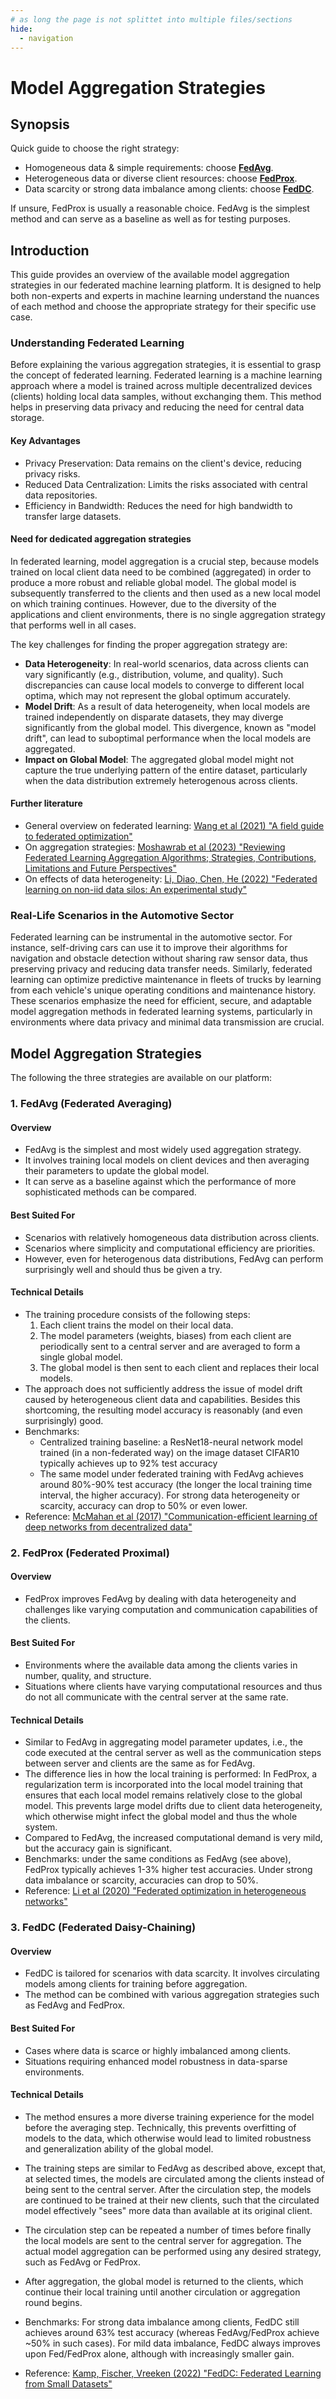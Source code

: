 ```yaml
---
# as long the page is not splittet into multiple files/sections
hide:
  - navigation
---
```

<!--
SPDX-FileCopyrightText: 2024 Benedikt Franke <benedikt.franke@dlr.de>
SPDX-FileCopyrightText: 2024 Florian Heinrich <florian.heinrich@dlr.de>

SPDX-License-Identifier: CC-BY-4.0
-->

# Model Aggregation Strategies

## Synopsis

Quick guide to choose the right strategy:

- Homogeneous data & simple requirements: choose [**FedAvg**](#1-fedavg-federated-averaging).
- Heterogeneous data or diverse client resources: choose [**FedProx**](#2-fedprox-federated-proximal).
- Data scarcity or strong data imbalance among clients: choose [**FedDC**](#3-feddc-federated-daisy-chaining).

If unsure, FedProx is usually a reasonable choice.
FedAvg is the simplest method and can serve as a baseline as well as for testing purposes.

## Introduction

This guide provides an overview of the available model aggregation strategies in our federated machine learning
platform.
It is designed to help both non-experts and experts in machine learning understand the nuances of each method and
choose the appropriate strategy for their specific use case.

### Understanding Federated Learning

Before explaining the various aggregation strategies, it is essential to grasp the concept of federated learning.
Federated learning is a machine learning approach where a model is trained across multiple decentralized
devices (clients) holding local data samples, without exchanging them.
This method helps in preserving data privacy and reducing the need for central data storage.

#### Key Advantages

- Privacy Preservation: Data remains on the client's device, reducing privacy risks.
- Reduced Data Centralization: Limits the risks associated with central data repositories.
- Efficiency in Bandwidth: Reduces the need for high bandwidth to transfer large datasets.

#### Need for dedicated aggregation strategies

In federated learning, model aggregation is a crucial step, because models trained on local client data need to be
combined (aggregated) in order to produce a more robust and reliable global model.
The global model is subsequently transferred to the clients and then used as a new local model on which training
continues.
However, due to the diversity of the applications and client environments, there is no single aggregation strategy
that performs well in all cases.

The key challenges for finding the proper aggregation strategy are:

- **Data Heterogeneity**: In real-world scenarios, data across clients can vary significantly (e.g., distribution,
    volume, and quality).
    Such discrepancies can cause local models to converge to different local optima, which may not represent the global
    optimum accurately.
- **Model Drift**: As a result of data heterogeneity, when local models are trained independently on disparate datasets,
    they may diverge significantly from the global model.
    This divergence, known as "model drift", can lead to suboptimal performance when the local models are aggregated.
- **Impact on Global Model**: The aggregated global model might not capture the true underlying pattern of the entire
    dataset, particularly when the data distribution extremely heterogenous across clients.

#### Further literature

- General overview on federated learning:
    [Wang et al (2021) "A field guide to federated optimization"][1]
- On aggregation strategies:
    [Moshawrab et al (2023) "Reviewing Federated Learning Aggregation Algorithms; Strategies, Contributions, Limitations and Future Perspectives"][2]
- On effects of data heterogeneity:
    [Li, Diao, Chen, He (2022) "Federated learning on non-iid data silos: An experimental study"][3]

### Real-Life Scenarios in the Automotive Sector

Federated learning can be instrumental in the automotive sector.
For instance, self-driving cars can use it to improve their algorithms for navigation and obstacle detection without
sharing raw sensor data, thus preserving privacy and reducing data transfer needs.
Similarly, federated learning can optimize predictive maintenance in fleets of trucks by learning from each vehicle's
unique operating conditions and maintenance history.
These scenarios emphasize the need for efficient, secure, and adaptable model aggregation methods in federated learning
systems, particularly in environments where data privacy and minimal data transmission are crucial.

## Model Aggregation Strategies

The following the three strategies are available on our platform:

### 1. FedAvg (Federated Averaging)

#### Overview

- FedAvg is the simplest and most widely used aggregation strategy.
- It involves training local models on client devices and then averaging their parameters to update the global
    model.
- It can serve as a baseline against which the performance of more sophisticated methods can be compared.

#### Best Suited For

- Scenarios with relatively homogeneous data distribution across clients.
- Scenarios where simplicity and computational efficiency are priorities.
- However, even for heterogenous data distributions, FedAvg can perform surprisingly well and should thus be given
    a try.

#### Technical Details

- The training procedure consists of the following steps:
    1. Each client trains the model on their local data.
    2. The model parameters (weights, biases) from each client are periodically sent to a central server and are
        averaged to form a single global model.
    3. The global model is then sent to each client and replaces their local models.
- The approach does not sufficiently address the issue of model drift caused by heterogeneous client data and
    capabilities.
    Besides this shortcoming, the resulting model accuracy is reasonably (and even surprisingly) good.
- Benchmarks:
    - Centralized training baseline: a ResNet18-neural network model trained (in a non-federated way) on the image
        dataset CIFAR10 typically achieves up to 92% test accuracy
    - The same model under federated training with FedAvg achieves around 80%-90% test accuracy (the longer the
        local training time interval, the higher accuracy).
        For strong data heterogeneity or scarcity, accuracy can drop to 50% or even lower.
- Reference: [McMahan et al (2017) "Communication-efficient learning of deep networks from decentralized data"][4]

### 2. FedProx (Federated Proximal)

#### Overview

- FedProx improves FedAvg by dealing with data heterogeneity and challenges like varying computation and communication
    capabilities of the clients.

#### Best Suited For

- Environments where the available data among the clients varies in number, quality, and structure.
- Situations where clients have varying computational resources and thus do not all communicate with the central server
    at the same rate.

#### Technical Details

- Similar to FedAvg in aggregating model parameter updates, i.e., the code executed at the central server as well as
    the communication steps between server and clients are the same as for FedAvg.
- The difference lies in how the local training is performed: In FedProx, a regularization term is incorporated into
    the local model training that ensures that each local model remains relatively close to the global model.
    This prevents large model drifts due to client data heterogeneity, which otherwise might infect the global model
    and thus the whole system.
- Compared to FedAvg, the increased computational demand is very mild, but the accuracy gain is significant.
- Benchmarks: under the same conditions as FedAvg (see above), FedProx typically achieves 1-3% higher test accuracies.
    Under strong data imbalance or scarcity, accuracies can drop to 50%.
- Reference: [Li et al (2020) "Federated optimization in heterogeneous networks"][5]

### 3. FedDC (Federated Daisy-Chaining)

#### Overview

- FedDC is tailored for scenarios with data scarcity. It involves circulating models among clients for training before
    aggregation.
- The method can be combined with various aggregation strategies such as FedAvg and FedProx.

#### Best Suited For

- Cases where data is scarce or highly imbalanced among clients.
- Situations requiring enhanced model robustness in data-sparse environments.

#### Technical Details

- The method ensures a more diverse training experience for the model before the averaging step.
    Technically, this prevents overfitting of models to the data, which otherwise would lead to limited robustness and
    generalization ability of the global model.
- The training steps are similar to FedAvg as described above, except that, at selected times, the models are circulated
    among the clients instead of being sent to the central server.
    After the circulation step, the models are continued to be trained at their new clients, such that the circulated
    model effectively "sees" more data than available at its original client.
- The circulation step can be repeated a number of times before finally the local models are sent to the central server
    for aggregation.
    The actual model aggregation can be performed using any desired strategy, such as FedAvg or FedProx.

- After aggregation, the global model is returned to the clients, which continue their local training until another
    circulation or aggregation round begins.
- Benchmarks: For strong data imbalance among clients, FedDC still achieves around 63% test accuracy
    (whereas FedAvg/FedProx achieve ~50% in such cases).
    For mild data imbalance, FedDC always improves upon Fed/FedProx alone, although with increasingly smaller gain.
- Reference: [Kamp, Fischer, Vreeken (2022) "FedDC: Federated Learning from Small Datasets"][6]

[1]: https://arxiv.org/abs/2107.06917
[2]: https://doi.org/10.3390/electronics12102287
[3]: https://ieeexplore.ieee.org/document/9835537
[4]: https://arxiv.org/abs/1602.05629
[5]: https://proceedings.mlsys.org/paper_files/paper/2020/hash/1f5fe83998a09396ebe6477d9475ba0c-Abstract.html
[6]: https://arxiv.org/abs/2110.03469

<!-- cspell:ignore Diao Kamp McMahan Moshawrab Vreeken -->
